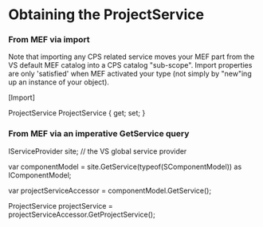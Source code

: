Obtaining the ProjectService
============================

### From MEF via import

Note that importing any CPS related service moves your MEF part from the
VS default MEF catalog into a CPS catalog "sub-scope". Import properties
are only 'satisfied' when MEF activated your type (not simply by "new"ing
up an instance of your object).

[Import]

ProjectService ProjectService { get; set; }


### From MEF via an imperative GetService query

IServiceProvider site; // the VS global service provider

var componentModel = site.GetService(typeof(SComponentModel)) as
IComponentModel;

var projectServiceAccessor = componentModel.GetService<IProjectServiceAccessor>();

ProjectService projectService = projectServiceAccessor.GetProjectService();


